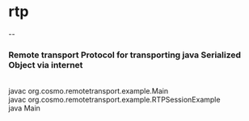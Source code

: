 # rtp<br>
--
### Remote transport Protocol for transporting java Serialized Object via internet
<br>
javac org.cosmo.remotetransport.example.Main<br>
javac org.cosmo.remotetransport.example.RTPSessionExample<br>
java Main
